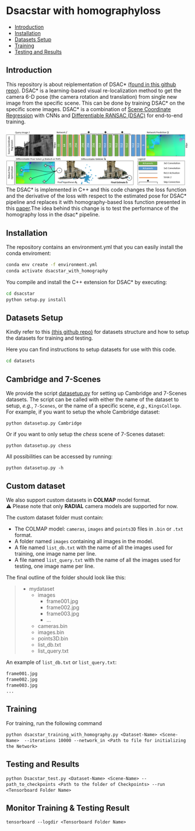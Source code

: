 # Dsacstar with homographyloss
- [Introduction](#introduction)
- [Installation](#installation)
- [Datasets Setup](#datasets-setup)
- [Training](#training)
- [Testing and Results ](#testing-and-results)

## Introduction
This repository is about reiplementation of DSAC\* [(found in this github repo)](https://github.com/vislearn/dsacstar). DSAC\* is a learning-based visual re-localization method to get the camera 6-D pose (the camera rotation and translation) from single new image from the specific scene. This can be done by training DSAC\* on the specific scene images.
DSAC\* is a combination of [Scene Coordinate Regression](https://ieeexplore.ieee.org/document/6619221) with CNNs and [Differentiable RANSAC (DSAC)](https://arxiv.org/abs/1611.05705) for end-to-end training. 

![](overview.png)
The DSAC* is implemented in C++ and this code changes the loss function and the derivative of the loss with respect to the estimated pose for DSAC* pipeline and replaces it with homography-based loss function presented in this [paper](https://arxiv.org/abs/2205.01937).The idea behind this change is to test the performance of the homography loss in the dsac* pipeline. 

## Installation
The repository contains an environment.yml that you can easily install the conda enviroment:
```bash
conda env create -f environment.yml
conda activate dsacstar_with_homography
```
You compile and install the C++ extension for DSAC\* by executing:
```bash
cd dsacstar
python setup.py install
```
## Datasets Setup 

Kindly refer to this [(this github repo)](https://github.com/clementinboittiaux/homography-loss-function) for datasets structure and how to setup the datasets for training and testing.

Here you can find instructions to setup datasets for use with this code.
```bash
cd datasets
```
## Cambridge and 7-Scenes

We provide the script [datasetup.py](datasets/datasetup.py) for setting up Cambridge and 7-Scenes datasets. The script can be
called with either the name of the dataset to setup, *e.g.*, `7-Scenes`, or the name of a specific scene, *e.g.*,
`KingsCollege`. For example, if you want to setup the whole Cambridge dataset:
```shell
python datasetup.py Cambridge
```
Or if you want to only setup the *chess* scene of 7-Scenes dataset:
```shell
python datasetup.py chess
```
All possibilities can be accessed by running:
```shell
python datasetup.py -h
```


## Custom dataset

We also support custom datasets in **COLMAP** model format.  
⚠️ Please note that only **RADIAL** camera models are supported for now.

The custom dataset folder must contain:
- The COLMAP model: `cameras`, `images` and `points3D` files in `.bin` or `.txt` format.
- A folder named `images` containing all images in the model.
- A file named `list_db.txt` with the name of all the images used for training, one image name per line.
- A file named `list_query.txt` with the name of all the images used for testing, one image name per line.

The final outline of the folder should look like this:
> - mydataset
>   - images
>     - frame001.jpg
>     - frame002.jpg
>     - frame003.jpg
>     - ...
>   - cameras.bin
>   - images.bin
>   - points3D.bin
>   - list_db.txt
>   - list_query.txt

An example of `list_db.txt` or `list_query.txt`:
```text
frame001.jpg
frame002.jpg
frame003.jpg
...
```

## Training
For training, run the following command
```
python dsacstar_training_with_homography.py <Dataset-Name> <Scene-Name>  --iterations 10000 --network_in <Path to file for initializing the Network>
```
## Testing and Results 
```
python Dsacstar_test.py <Dataset-Name> <Scene-Name> --path_to_checkpoints <Path to the folder of Checkpoints> --run <Tensorboard Folder Name>
```
## Monitor Training & Testing Result
```
tensorboard --logdir <Tensorboard Folder Name>
```
